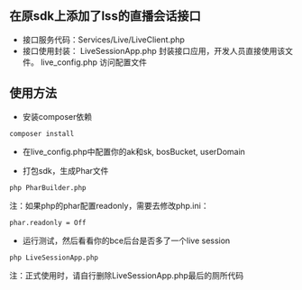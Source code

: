 ## 在原sdk上添加了lss的直播会话接口
* 接口服务代码：Services/Live/LiveClient.php
* 接口使用封装：
  LiveSessionApp.php 封装接口应用，开发人员直接使用该文件。
  live_config.php    访问配置文件

## 使用方法
* 安装composer依赖
```
composer install
```
* 在live_config.php中配置你的ak和sk, bosBucket, userDomain 

* 打包sdk，生成Phar文件
```
php PharBuilder.php 
```
注：如果php的phar配置readonly，需要去修改php.ini：
```
phar.readonly = Off
```
* 运行测试，然后看看你的bce后台是否多了一个live session
```
php LiveSessionApp.php
```
注：正式使用时，请自行删除LiveSessionApp.php最后的厕所代码

